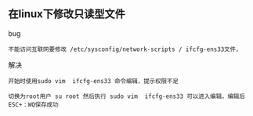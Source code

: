 ## 在linux下修改只读型文件

bug

    不能访问互联网要修改 /etc/sysconfig/network-scripts / ifcfg-ens33文件，

解决

    开始时使用sudo vim  ifcfg-ens33 命令编辑，提示权限不足

    切换为root用户 su root 然后执行 sudo vim  ifcfg-ens33 可以进入编辑，编辑后ESC+：WQ保存成功



